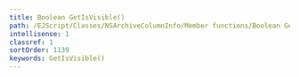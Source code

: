 ```yaml
---
title: Boolean GetIsVisible()
path: /EJScript/Classes/NSArchiveColumnInfo/Member functions/Boolean GetIsVisible()
intellisense: 1
classref: 1
sortOrder: 1139
keywords: GetIsVisible()
---
```





